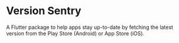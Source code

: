 # Version Sentry

A Flutter package to help apps stay up-to-date by fetching the latest version from the Play Store (Android) or App Store (iOS).